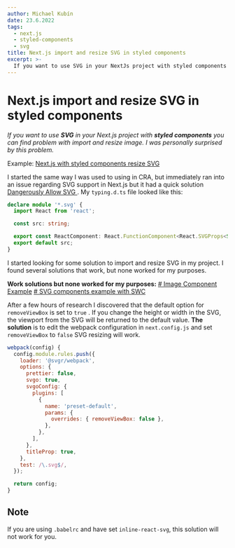 ```yaml
---
author: Michael Kubín
date: 23.6.2022
tags:
  - next.js
  - styled-components
  - svg
title: Next.js import and resize SVG in styled components
excerpt: >-
  If you want to use SVG in your NextJs project with styled components you can find problem with import and resize image. I was personally surprised by this problem.
---
```


# Next.js import and resize SVG in styled components

_If you want to use **SVG** in your Next.js project with **styled components** you can find problem with import and resize image. I was personally surprised by this problem._

Example: [Next.js with styled components resize SVG](https://github.com/mikekubn/next-removeViewBox-example)

I started the same way I was used to using in CRA, but immediately ran into an issue regarding SVG support in Next.js but it had a quick solution [Dangerously Allow SVG ](https://nextjs.org/docs/api-reference/next/image#dangerously-allow-svg). My `typing.d.ts` file looked like this:

```ts
declare module '*.svg' {
  import React from 'react';

  const src: string;

  export const ReactComponent: React.FunctionComponent<React.SVGProps<SVGSVGElement>>;
  export default src;
}
```

I started looking for some solution to import and resize SVG in my project. I found several solutions that work, but none worked for my purposes.

**Work solutions but none worked for my purposes:**
[# Image Component Example](https://github.com/vercel/next.js/tree/canary/examples/image-component)
[# SVG components example with SWC](https://github.com/vercel/next.js/tree/canary/examples/svg-components)

After a few hours of research I discovered that the default option for `removeViewBox` is set to `true` . If you change the height or width in the SVG, the viewport from the SVG will be returned to the default value. **The solution** is to edit the webpack configuration in `next.config.js` and set `removeViewBox` to `false` SVG resizing will work.

```js
webpack(config) {
  config.module.rules.push({
    loader: '@svgr/webpack',
    options: {
      prettier: false,
      svgo: true,
      svgoConfig: {
        plugins: [
          {
            name: 'preset-default',
            params: {
              overrides: { removeViewBox: false },
            },
          },
        ],
      },
      titleProp: true,
    },
    test: /\.svg$/,
  });

  return config;
}
```

## Note

If you are using `.babelrc` and have set `inline-react-svg`, this solution will not work for you.
